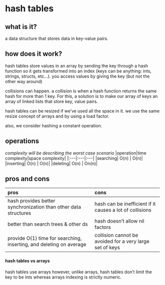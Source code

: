# hash tables

## what is it?
a data structure that stores data in key-value pairs.

## how does it work?
hash tables store values in an array by sending the key through a hash function so it gets transformed into an index (keys can be anything: ints, strings, structs, etc…). you access values by giving the key (but not the other way around)

collisions can happen. a collision is when a hash function returns the same hash for more than 1 key. For this, a solution is to make our array of keys an array of linked lists that store key, value pairs.

hash tables can be resized if we’ve used all the space in it. we use the same resize concept of arrays and by using a load factor.

also, we consider hashing a constant operation.

## operations
*complexity will be describing the worst case scenario*
|operation|time complexity|space complexity|
|:---|:---|:---|
|searching| O(n) | O(n)|
|inserting| O(n) | O(n)|
|deleting| O(n) | On(n)|

## pros and cons
|pros|cons|
|:--|:--|
|hash provides better synchronization than other data structures|hash can be inefficient if it causes a lot of collisions|
|better than search trees & other ds|hash doesn’t allow nil factors|
|provide O(1) time for searching, inserting, and deleting on average |collision cannot be avoided for a very large set of keys|

#### hash tables vs arrays
hash tables use arrays however, unlike arrays, hash tables don’t limit the key to be ints whereas arrays indexing is strictly numeric.
